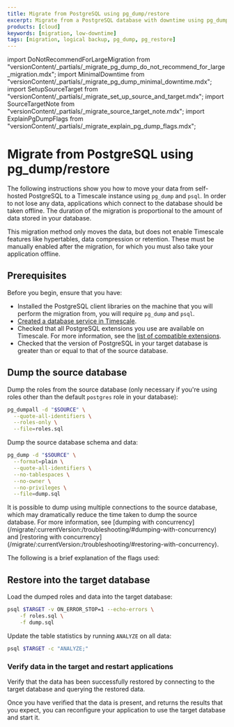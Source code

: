 ```yaml
---
title: Migrate from PostgreSQL using pg_dump/restore
excerpt: Migrate from a PostgreSQL database with downtime using pg_dump/restore
products: [cloud]
keywords: [migration, low-downtime]
tags: [migration, logical backup, pg_dump, pg_restore]
---
```


import DoNotRecommendForLargeMigration from "versionContent/_partials/_migrate_pg_dump_do_not_recommend_for_large_migration.mdx";
import MinimalDowntime from "versionContent/_partials/_migrate_pg_dump_minimal_downtime.mdx";
import SetupSourceTarget from "versionContent/_partials/_migrate_set_up_source_and_target.mdx";
import SourceTargetNote from "versionContent/_partials/_migrate_source_target_note.mdx";
import ExplainPgDumpFlags from "versionContent/_partials/_migrate_explain_pg_dump_flags.mdx";

# Migrate from PostgreSQL using pg_dump/restore

The following instructions show you how to move your data from self-hosted
PostgreSQL to a Timescale instance using `pg_dump` and `psql`. In order to not
lose any data, applications which connect to the database should be taken
offline. The duration of the migration is proportional to the amount of data
stored in your database.

This migration method only moves the data, but does not enable Timescale
features like hypertables, data compression or retention. These must be
manually enabled after the migration, for which you must also take your
application offline.

<DoNotRecommendForLargeMigration />

<SourceTargetNote />

## Prerequisites

<MinimalDowntime />

Before you begin, ensure that you have:

- Installed the PostgreSQL client libraries on the machine that you will
  perform the migration from, you will require `pg_dump` and `psql`.
- [Created a database service in Timescale].
- Checked that all PostgreSQL extensions you use are available on Timescale.
  For more information, see the [list of compatible extensions].
- Checked that the version of PostgreSQL in your target database is greater
  than or equal to that of the source database.

[Created a database service in Timescale]: /use-timescale/:currentVersion:/services/create-a-service/
[list of compatible extensions]: /use-timescale/:currentVersion:/extensions/

## Dump the source database

Dump the roles from the source database (only necessary if you're using roles
other than the default `postgres` role in your database):

```bash
pg_dumpall -d "$SOURCE" \
  --quote-all-identifiers \
  --roles-only \
  --file=roles.sql
```

<SetupSourceTarget />

Dump the source database schema and data:

```bash
pg_dump -d "$SOURCE" \
  --format=plain \
  --quote-all-identifiers \
  --no-tablespaces \
  --no-owner \
  --no-privileges \
  --file=dump.sql
```

<Highlight type="note">
It is possible to dump using multiple connections to the source database, which
may dramatically reduce the time taken to dump the source database. For more
information, see [dumping with concurrency](/migrate/:currentVersion:/troubleshooting/#dumping-with-concurrency)
and [restoring with concurrency](/migrate/:currentVersion:/troubleshooting/#restoring-with-concurrency).
</Highlight>

The following is a brief explanation of the flags used:

<ExplainPgDumpFlags />

## Restore into the target database

Load the dumped roles and data into the target database:

```bash
psql $TARGET -v ON_ERROR_STOP=1 --echo-errors \
    -f roles.sql \
    -f dump.sql
```

Update the table statistics by running `ANALYZE` on all data:

```bash
psql $TARGET -c "ANALYZE;"
```

### Verify data in the target and restart applications

Verify that the data has been successfully restored by connecting to the target
database and querying the restored data.

Once you have verified that the data is present, and returns the results that
you expect, you can reconfigure your application to use the target database and
start it.

[//]: # (TODO: add something about which pg_dump mode to use &#40;plain / binary / custom&#41;)
[//]: # (TODO: add something about expected migration duration)
